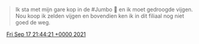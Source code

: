 > Ik sta met mijn gare kop in de \#Jumbo 🐘 en ik moet gedroogde vijgen\. Nou koop ik zelden vijgen en bovendien ken ik in dit filiaal nog niet goed de weg\.

<img src="../../media/tweet.ico" width="12" /> [Fri Sep 17 21:44:21 +0000 2021](https://twitter.com/DromerDenker/status/1438982179422408705)